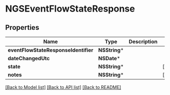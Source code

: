 # NGSEventFlowStateResponse

## Properties
Name | Type | Description | Notes
------------ | ------------- | ------------- | -------------
**eventFlowStateResponseIdentifier** | **NSString*** |  | 
**dateChangedUtc** | **NSDate*** |  | 
**state** | **NSString*** |  | [optional] 
**notes** | **NSString*** |  | [optional] 

[[Back to Model list]](../README.md#documentation-for-models) [[Back to API list]](../README.md#documentation-for-api-endpoints) [[Back to README]](../README.md)



